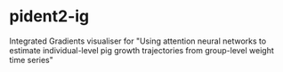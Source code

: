 # pident2-ig
Integrated Gradients visualiser for "Using attention neural networks to estimate individual-level pig growth trajectories from group-level weight time series"
